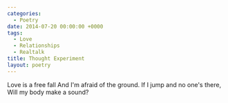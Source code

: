```yaml
---
categories:
  - Poetry
date: 2014-07-20 00:00:00 +0000
tags:
  - Love
  - Relationships
  - Realtalk
title: Thought Experiment
layout: poetry
---
```


Love is a free fall
And I'm afraid of the ground.
If I jump and no one's there,
Will my body make a sound?
